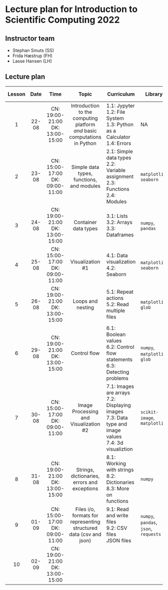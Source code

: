# Lecture plan for Introduction to Scientific Computing 2022 #

## Instructor team ##

* Stephan Smuts (SS)
* Frida Hæstrup (FH)
* Lasse Hansen (LH)

## Lecture plan ##

| Lesson | Date | Time | Topic | Curriculum | Library | Lecturer | Instructor(-s) |
| :-: | :-: | :-: | :-: | - | - | - | - |
| 1 | 22-08 | CN: 19:00-21:00 <br /> DK: 13:00-15:00 | Introduction to the computing platform <br /> _and_  basic computations in Python | 1.1: Jypyter <br /> 1.2: File System <br /> 1.3: Python as a Calculator <br /> 1.4: Errors | NA |  | SS |
| 2 | 23-08 | CN: 15:00-17:00 <br /> DK: 09:00-11:00  | Simple data types, functions, and modules | 2.1: Simple data types <br /> 2.2: Variable assignment <br /> 2.3: Functions <br /> 2.4: Modules | `matplotlib`, `seaborn` | | SS, FH|
| 3 | 24-08 | CN: 19:00-21:00 <br /> DK: 13:00-15:00 | Container data types |  3.1: Lists <br /> 3.2: Arrays <br /> 3.3: Dataframes | `numpy`, `pandas` | | SS, FH |
| 4 | 25-08 | CN: 15:00-17:00 <br /> DK: 09:00-11:00 | Visualization \#1 |  4.1: Data visualization <br /> 4.2: Seaborn |  `matplotlib`, `seaborn` | | SS |
| 5 | 26-08 | CN: 19:00-21:00 <br /> DK: 13:00-15:00 | Loops and nesting |  5.1: Repeat actions <br /> 5.2: Read multiple files | `matplotlib`, `glob` | | SS |
| 6 | 29-08 | CN: 19:00-21:00 <br /> DK: 13:00-15:00 | Control flow |  6.1: Boolean values <br /> 6.2: Control flow statements <br /> 6.3: Detecting problems | `numpy`, `matplotlib`, `glob`| | | SS |
| 7 | 30-08 | CN: 15:00-17:00 <br /> DK: 09:00-11:00 | Image Processing and Visualization \#2 |  7.1: Images are arrays <br /> 7.2: Displaying images <br /> 7.3: Data type and image values <br /> 7.4: 3d visualiztion | `scikit-image`, `matplotlib` | | SS |
| 8 | 31-08 | CN: 19:00-21:00 <br /> DK: 13:00-15:00 | Strings, dictionaries, errors and exceptions |  8.1: Working with strings <br /> 8.2: Dictionaries <br /> 8.3: More on functions | `numpy` | | LH |
| 9 | 01-09 | CN: 15:00-17:00 <br /> DK: 09:00-11:00 |  Files i/o, formats for representing structured data (csv and json) |  9.1: Read and write files <br /> 9.2: CSV files <br /> JSON files | `numpy`, `pandas`, `json`, `requests` | | |
| 10 | 02-09 | CN: 19:00-21:00 <br /> DK: 13:00-15:00 | | | | |LH |
